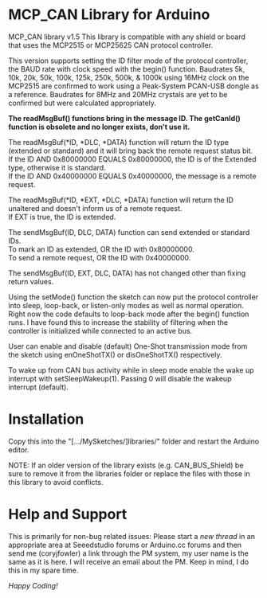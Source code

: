 MCP_CAN Library for Arduino
==============
MCP_CAN library v1.5
This library is compatible with any shield or board that uses the MCP2515 or MCP25625 CAN protocol controller.

This version supports setting the ID filter mode of the protocol controller, the BAUD rate with clock speed with the begin() function.  Baudrates 5k, 10k, 20k, 50k, 100k, 125k, 250k, 500k, & 1000k using 16MHz clock on the MCP2515 are confirmed to work using a Peak-System PCAN-USB dongle as a reference.  Baudrates for 8MHz and 20MHz crystals are yet to be confirmed but were calculated appropriately.

**The readMsgBuf() functions bring in the message ID. The getCanId() function is obsolete and no longer exists, don't use it.**

The readMsgBuf(*ID, *DLC, *DATA) function will return the ID type (extended or standard) and it will bring back the remote request status bit.  
If the ID AND 0x80000000 EQUALS 0x80000000, the ID is of the Extended type, otherwise it is standard.  
If the ID AND 0x40000000 EQUALS 0x40000000, the message is a remote request.  

The readMsgBuf(*ID, *EXT, *DLC, *DATA) function will return the ID unaltered and doesn't inform us of a remote request.  
If EXT is true, the ID is extended.  
  
The sendMsgBuf(ID, DLC, DATA) function can send extended or standard IDs.  
To mark an ID as extended, OR the ID with 0x80000000.    
To send a remote request, OR the ID with 0x40000000.  
  
The sendMsgBuf(ID, EXT, DLC, DATA) has not changed other than fixing return values.  

Using the setMode() function the sketch can now put the protocol controller into sleep, loop-back, or listen-only modes as well as normal operation.  Right now the code defaults to loop-back mode after the begin() function runs.  I have found this to increase the stability of filtering when the controller is initialized while connected to an active bus.

User can enable and disable (default) One-Shot transmission mode from the sketch using enOneShotTX() or disOneShotTX() respectively.

To wake up from CAN bus activity while in sleep mode enable the wake up interrupt with setSleepWakeup(1). Passing 0 will disable the wakeup interrupt (default).

Installation
==============
Copy this into the "[.../MySketches/]libraries/" folder and restart the Arduino editor.

NOTE: If an older version of the library exists (e.g. CAN_BUS_Shield) be sure to remove it from the libraries folder or replace the files with those in this library to avoid conflicts.


Help and Support
==============
This is primarily for non-bug related issues: Please start a *new thread* in an appropriate area at Seeedstudio forums or Arduino.cc forums and then send me (coryjfowler) a link through the PM system, my user name is the same as it is here.  I will receive an email about the PM.  Keep in mind, I do this in my spare time.


*Happy Coding!*
